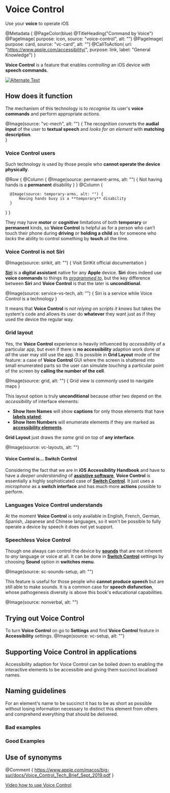 # Voice Control

Use your **voice** to operate iOS

@Metadata {
    @PageColor(blue)
    @TitleHeading("Command by Voice")
    @PageImage(
               purpose: icon, 
               source: "voice-control", 
               alt: "")
    @PageImage(
               purpose: card, 
               source: "vc-card", 
               alt: "")
    @CallToAction(
                url: "https://www.apple.com/accessibility/",
                purpose: link, 
                label: "General Knowledge")
}

**Voice Control** is a feature that enables *controlling* an iOS device with **speech commands**.

 [![Alternate Text](ian)](https://www.youtube.com/watch?v=eePfgI2TT_Q)

## How does it function
The mechanism of this technology is to *recognise* its user's **voice commands** and perform appropriate *actions*. 

@Image(source: "vc-mech", alt: "") {
    The recognition converts the **audial input** of the user to **textual speech** and *looks for an element* with **matching description**.  
}

### Voice Control users
Such technology is used by those people who **cannot operate the device physically**. 

@Row {
   @Column {
       @Image(source: permanent-arms, alt: "") {
           Not having hands is a **permanent** disability
       }
   }
   @Column {

      @Image(source: temporary-arms, alt: "") {
          Having hands busy is a **temporary** disability
      }
   }
}

They may have **motor** or **cognitive** limitations of both **temporary** or **permanent** kinds, so **Voice Control** is helpful as for a person who can't touch their phone during **driving** or **holding a child** as for someone who *lacks* the ability to control something by **touch** all the time.

### Voice Control is not Siri

@Image(source: sirikit, alt: "") {
    Visit SiriKit official documentation
}

[**Siri**](https://www.apple.com/siri/) is a **digital assistant** native for any **Apple** device. **Siri** does indeed use **voice commands** to things its [*programmed to*](https://developer.apple.com/siri/), but the key difference between **Siri** and **Voice Control** is that the later is **unconditional**.

@Image(source: service-vs-tech, alt: "") {
    Siri is a service while Voice Control is a technology
}

It means that **Voice Control** is *not relying on scripts it knows* but takes the system's code and allows its user do **whatever** they want just as if they used the device the regular way.

### Grid layout
Yes, the **Voice Control** experience is heavily influenced by *accessibility* of a particular app, but even if there is **no accessibility** adaption work done *at all* the user may still use the app. It is possible in **Grid Layout** mode of the feature: a case of **Voice Control** GUI where the screen is shattered into small enumerated parts so the user can simulate *touching* a particular point of the screen by **calling the number of the cell**.

@Image(source: grid, alt: "") {
    Grid view is commonly used to navigate maps
}

This layout option is truly **unconditional** because other two depend on the *accessibility* of interface elements:
- **Show Item Names** will show **captions** for only those elements that have [**labels stated**](<doc:AccessibilityAttributes>);
- **Show Item Numbers** will enumerate elements if they are marked as [**accessibility elements**](<doc:AccessibilityAttributes>).

**Grid Layout** just draws the *same* grid on top of **any interface**. 

@Image(source: vc-layouts, alt: "")


#### Voice Control is... Switch Control 
Considering the fact that we are in **iOS Accessibility Handbook** and have to have a *deeper understanding* of [**assistive software**](<doc:AccessibilityFeatures>), **Voice Control** is essentially a highly sophisticated case of [**Switch Control**](<doc:SwitchControl>). It just uses a *microphone* as a **switch interface** and has much more **actions** possible to perform. 

### Languages Voice Control understands
At the moment **Voice Control** is only available in English, French, German, Spanish, Japanese and Chinese languages, so it won't be possible to fully operate a device by speech it does not yet support. 

### Speechless Voice Control
Though one always can control the device by [**sounds**](https://en.wikipedia.org/wiki/Paralanguage) that are not inherent to *any* language or voice at all. It can be done in [**Switch Control**](<doc:SwitchControl>) settings by choosing **Sound** option in **switches menu**. 

@Image(source: sc-sounds-setup, alt: "")

This feature is useful for those people who **cannot produce speech** but are still able to make sounds. It is a common case for **speech disfunction**, whose pathogenesis diversity is above this book's educational capabilities.

@Image(source: nonverbal, alt: "")


## Trying out Voice Control
To turn **Voice Control** on go to **Settings** and find **Voice Control** feature in **Accessibility** settings. 
@Image(source: vc-setup, alt: "")

## Supporting Voice Control in applications
Accessibility adaption for Voice Control can be boiled down to enabling the interactive elements to be accessible and giving them succinct localised names. 

## Naming guidelines 
For an element's name to be succinct it has to be as short as possible without losing information necessary to distinct this element from others and comprehend everything that should be delivered. 

### Bad examples

### Good Examples


## Use of synonyms 


@Comment {
    https://www.apple.com/macos/big-sur/docs/Voice_Control_Tech_Brief_Sept_2019.pdf
}

 [Video how to use Voice Control](https://www.youtube.com/watch?v=eg22JaZWAgs)
